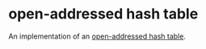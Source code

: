 # open-addressed hash table
An implementation of an [open-addressed hash table](http://en.wikipedia.org/wiki/Hash_table#Open_addressing).
